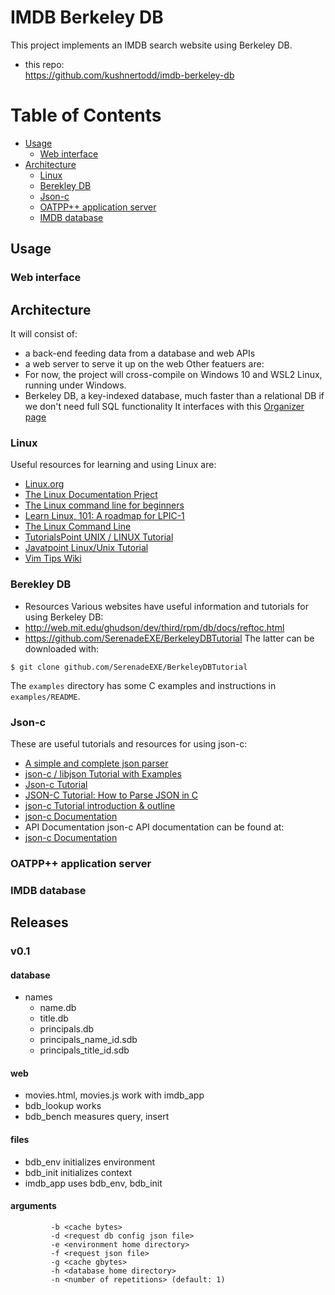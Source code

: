# IMDB Berkeley DB
This project implements an IMDB search website using Berkeley DB.
- this repo:  
 https://github.com/kushnertodd/imdb-berkeley-db

# Table of Contents
- [Usage](#usage)
  - [Web interface](#web-interface-usage)
- [Architecture](#architecture)
  - [Linux](#linux-architecture)
  - [Berekley DB](#berekley-db-architecture)
  - [Json-c](#json-c-architecture)
  - [OATPP++ application server](#oatpp++-application-server-architecture)
  - [IMDB database](#imdb-database-architecture)

## Usage <a name="usage"/>
### Web interface <a name="web-interface-usage"/>
## Architecture <a name="architecture"/>
It will consist of:
- a back-end feeding data from a database and web APIs
- a web server to serve it up on the web
Other featuers are:
- For now, the project will cross-compile on Windows 10 and WSL2 Linux, running under Windows.
- Berkeley DB, a key-indexed database, much faster than a relational DB if we don't need full SQL functionality 
It interfaces with this [Organizer page](Organizer.md)
### Linux <a name="linux-architecture">

Useful resources for learning and using Linux are:
- [Linux.org](https://www.linux.org/)
- [The Linux Documentation Prject](https://tldp.org)
- [The Linux command line for beginners](https://ubuntu.com/tutorials/command-line-for-beginners#1-overview)
- [Learn Linux, 101: A roadmap for LPIC-1](https://developer.ibm.com/tutorials/l-lpic1-map/?mhsrc=ibmsearch_a&mhq=lpic-1%20exam)
- [The Linux Command Line](http://linuxclass.heinz.cmu.edu/doc/tlcl.pdf)
- [TutorialsPoint UNIX / LINUX Tutorial](https://www.tutorialspoint.com/unix/index.htm)
- [Javatpoint Linux/Unix Tutorial](https://www.javatpoint.com/linux-tutorial)
- [Vim Tips Wiki](https://vim.fandom.com/wiki/Vim_Tips_Wiki)

### Berekley DB <a name="berekley-db-architecture"/>
- Resources
Various websites have useful information and tutorials for using Berkeley DB:
- http://web.mit.edu/ghudson/dev/third/rpm/db/docs/reftoc.html
- https://github.com/SerenadeEXE/BerkeleyDBTutorial
The latter can be downloaded with:
```
$ git clone github.com/SerenadeEXE/BerkeleyDBTutorial
```
The `examples` directory has some C examples and instructions in `examples/README`.

### Json-c <a name="json-c-architecture"/>
These are useful tutorials and resources for using json-c:  
- [A simple and complete json parser](https://linuxprograms.wordpress.com/category/json-c])  
- [json-c / libjson Tutorial with Examples](https://linuxprograms.wordpress.com/2010/05/20/json-c-libjson-tutorial/)
- [Json-c Tutorial](https://github.com/rbtylee/tutorial-jsonc/blob/master/tutorial/index.md)  
- [JSON-C Tutorial: How to Parse JSON in C](https://progur.com/2018/12/how-to-parse-jffson-in-c.html)
- [json-c Tutorial introduction & outline](https://alan-mushi.github.io/2014/10/28/json-c-tutorial-intro-outline.html)
- [json-c Documentation](https://json-c.github.io/json-c/json-c-0.16/doc/html/index.html)
- API Documentation
json-c API documentation can be found at:
- [json-c Documentation](https://json-c.github.io/json-c/json-c-0.16/doc/html/index.html)

### OATPP++ application server <a name="oatpp++-application-server-architecture"/>
### IMDB database <a name="imdb-database-architecture"/>

## Releases
### v0.1
#### database
- names
  - name.db
  - title.db
  - principals.db
  - principals_name_id.sdb
  - principals_title_id.sdb
#### web
- movies.html, movies.js work with imdb_app
- bdb_lookup works
- bdb_bench measures query, insert
#### files
- bdb_env initializes environment
- bdb_init initializes context
- imdb_app uses bdb_env, bdb_init
#### arguments
             -b <cache bytes>
             -d <request db config json file>
             -e <environment home directory>
             -f <request json file>
             -g <cache gbytes>
             -h <database home directory>
             -n <number of repetitions> (default: 1)

